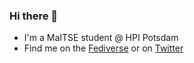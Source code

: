 ### Hi there 👋

- I'm a MaITSE student @ HPI Potsdam
- Find me on the [Fediverse](https://hachyderm.io/@shirleynekodev) or on [Twitter](https://twitter.com/ShirleyNekoDev)

<!--
**ShirleyNekoDev/ShirleyNekoDev** is a ✨ _special_ ✨ repository because its `README.md` (this file) appears on your GitHub profile.

Here are some ideas to get you started:

- 🔭 I’m currently working on ...
- 🌱 I’m currently learning ...
- 👯 I’m looking to collaborate on ...
- 🤔 I’m looking for help with ...
- 💬 Ask me about ...
- 📫 How to reach me: ...
- 😄 Pronouns: ...
- ⚡ Fun fact: ...
-->
